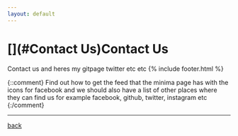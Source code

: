 ```yaml
---
layout: default
---
```


# [](#Contact Us)Contact Us

Contact us and heres my gitpage twitter etc etc {% include footer.html %}

{::comment}
Find out how to get the feed that the minima page has with the icons for facebook and we should also have a list of other places where they can find us
for example facebook, github, twitter, instagram etc
{:/comment}

* * *
[back](./)
